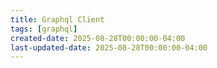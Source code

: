```yaml
---
title: Graphql Client
tags: [graphql]
created-date: 2025-08-28T00:00:00-04:00
last-updated-date: 2025-08-28T00:00:00-04:00
---
```

